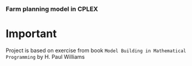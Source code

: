 ### Farm planning model in CPLEX

# Important
Project is based on exercise from book `Model Building in Mathematical Programming` by H. Paul Williams
